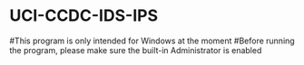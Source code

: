 # UCI-CCDC-IDS-IPS

#This program is only intended for Windows at the moment
#Before running the program, please make sure the built-in Administrator is enabled 
